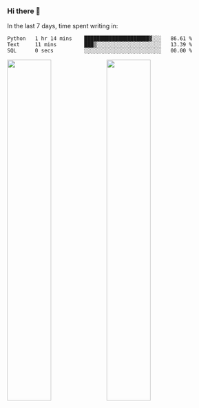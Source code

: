 ### Hi there 👋

In the last 7 days, time spent writing in:

<!--START_SECTION:waka-->

```text
Python   1 hr 14 mins    █████████████████████▓░░░   86.61 %
Text     11 mins         ███▒░░░░░░░░░░░░░░░░░░░░░   13.39 %
SQL      0 secs          ░░░░░░░░░░░░░░░░░░░░░░░░░   00.00 %
```

<!--END_SECTION:waka-->

<img src="https://wakatime.com/share/@jimtje/5d0c92de-08f8-4a72-8f2f-6a9693d1e318.svg" width=45% height=45%> <img src="https://wakatime.com/share/@jimtje/501498ae-bda5-4da7-a89d-b40bcdd5556d.svg" width=45% height=45%>
